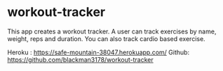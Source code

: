 # workout-tracker

This app creates a workout tracker. A user can track exercises by name, weight, reps and duration. You can also track cardio based exercise.

Heroku : https://safe-mountain-38047.herokuapp.com/
Github: https://github.com/blackman3178/workout-tracker